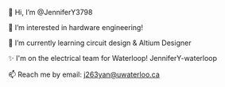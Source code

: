 👋 Hi, I’m @JenniferY3798

👀 I’m interested in hardware engineering!

🌱 I’m currently learning circuit design & Altium Designer

✨ I'm on the electrical team for Waterloop! JenniferY-waterloop

📫 Reach me by email: j263yan@uwaterloo.ca

<!---
JenniferY3798/JenniferY3798 is a ✨ special ✨ repository because its `README.md` (this file) appears on your GitHub profile.
You can click the Preview link to take a look at your changes.
--->
